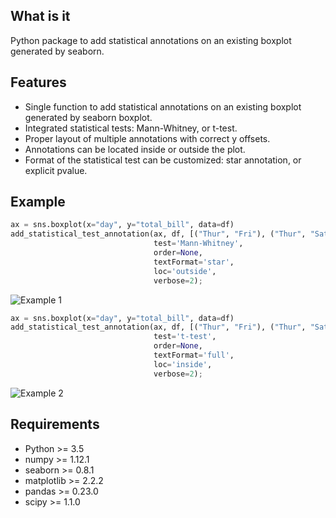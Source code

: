 ## What is it

Python package to add statistical annotations on an existing boxplot generated by seaborn.

## Features

- Single function to add statistical annotations on an existing boxplot generated by seaborn boxplot.
- Integrated statistical tests: Mann-Whitney, or t-test.
- Proper layout of multiple annotations with correct y offsets.
- Annotations can be located inside or outside the plot.
- Format of the statistical test can be customized: star annotation, or explicit pvalue.

## Example

```python
ax = sns.boxplot(x="day", y="total_bill", data=df)
add_statistical_test_annotation(ax, df, [("Thur", "Fri"), ("Thur", "Sat"), ("Fri", "Sun")],
                                test='Mann-Whitney',
                                order=None,
                                textFormat='star',
                                loc='outside',
                                verbose=2);
```
![Example 1](/example/example1.png "")


```python
ax = sns.boxplot(x="day", y="total_bill", data=df)
add_statistical_test_annotation(ax, df, [("Thur", "Fri"), ("Thur", "Sat"), ("Fri", "Sun")],
                                test='t-test',
                                order=None,
                                textFormat='full',
                                loc='inside',
                                verbose=2);
```

![Example 2](/example/example2.png "")

## Requirements

+ Python >= 3.5
+ numpy >= 1.12.1
+ seaborn >= 0.8.1
+ matplotlib >= 2.2.2
+ pandas >= 0.23.0
+ scipy >= 1.1.0

